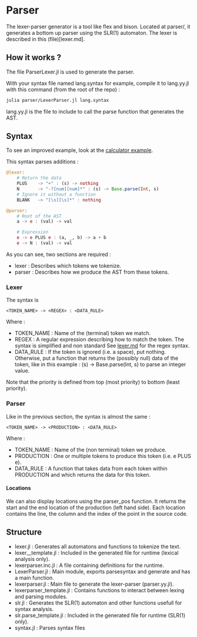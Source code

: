 # Parser
The lexer-parser generator is a tool like flex and bison.
Located at parser/, it generates a bottom up parser using the SLR(1) automaton.
The lexer is described in this (file)[lexer.md].

## How it works ?
The file ParserLexer.jl is used to generate the parser.

With your syntax file named lang.syntax for example,
compile it to lang.yy.jl with this command (from the root of the repo) :

```sh
julia parser/LexerParser.jl lang.syntax
```

lang.yy.jl is the file to include to call the parse function
that generates the AST.

## Syntax
To see an improved example, look at the [calculator example](../examples/parser/calculator.md).

This syntax parses additions :
```julia
@lexer:
    # Return the data
    PLUS    -> "+" : (s) -> nothing
    N       -> "-?[num][num]*" : (s) -> Base.parse(Int, s)
    # Ignore it without a function
    BLANK   -> "[\s][\s]*" : nothing

@parser:
    # Root of the AST
    a -> e : (val) -> val

    # Expression
    e -> e PLUS e : (a, _, b) -> a + b
    e -> N : (val) -> val
```

As you can see, two sections are required :

- lexer : Describes which tokens we tokenize.
- parser : Describes how we produce the AST from these tokens.

### Lexer
The syntax is
```
<TOKEN_NAME> -> <REGEX> : <DATA_RULE>
```

Where :
- TOKEN\_NAME : Name of the (terminal) token we match.
- REGEX : A regular expression describing how to match the token.
        The syntax is simplified and non standard See [lexer.md](lexer.md) for the regex syntax.
- DATA\_RULE : If the token is ignored (i.e. a space), put nothing. Otherwise, put a function
        that returns the (possibly null) data of the token, like in this example :
        (s) -> Base.parse(Int, s) to parse an integer value.

Note that the priority is defined from top (most priority) to bottom (least priority).

### Parser
Like in the previous section, the syntax is almost the same :
```
<TOKEN_NAME> -> <PRODUCTION> : <DATA_RULE>
```

Where :
- TOKEN\_NAME : Name of the (non terminal) token we produce.
- PRODUCTION : One or multiple tokens to produce this token (i.e. e PLUS e).
- DATA\_RULE : A function that takes data from each token within PRODUCTION
        and which returns the data for this token.

#### Locations
We can also display locations using the parser\_pos function.
It returns the start and the end location of the production (left hand side).
Each location contains the line, the column and the index of the point in the source code.

## Structure
- lexer.jl : Generates all automatons and functions to tokenize the text.
- lexer_\_template.jl : Included in the generated file for runtime (lexical analysis only).
- lexerparser.inc.jl : A file containing definitions for the runtime.
- LexerParser.jl : Main module, exports parsesyntax and generate and has a main function.
- lexerparser.jl : Main file to generate the lexer-parser (parser.yy.jl).
- lexerparser\_template.jl : Contains functions to interact between lexing and parsing modules.
- slr.jl : Generates the SLR(1) automaton and other functions usefull for syntax analysis.
- slr.parse\_template.jl : Included in the generated file for runtime (SLR(1) only).
- syntax.jl : Parses syntax files

